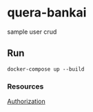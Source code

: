 # quera-bankai
sample user crud 
## Run 
`docker-compose up --build`
### Resources 
[Authorization](https://medium.com/monstar-lab-bangladesh-engineering/jwt-auth-in-go-part-2-refresh-tokens-d334777ca8a0)

